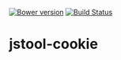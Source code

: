 [![Bower version](https://badge.fury.io/bo/jstool-cookie.svg)](http://badge.fury.io/bo/jstool-cookie)
[![Build Status](https://travis-ci.org/jstools/cookie.svg?branch=master)](https://travis-ci.org/jstools/cookie) 

jstool-cookie
=============
